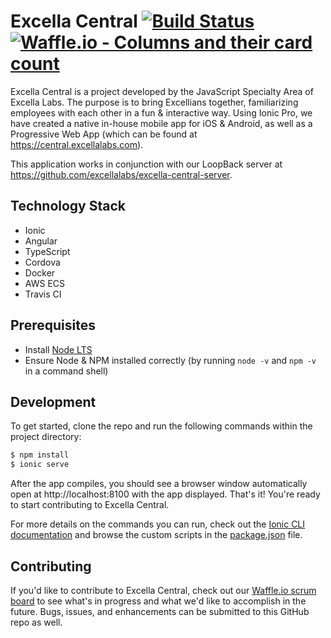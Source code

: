 # Excella Central [![Build Status](https://travis-ci.org/excellalabs/excella-central.svg?branch=master)](https://travis-ci.org/excellalabs/excella-central) [![Waffle.io - Columns and their card count](https://badge.waffle.io/excellalabs/excella-central.svg?columns=all)](https://waffle.io/excellalabs/excella-central)

Excella Central is a project developed by the JavaScript Specialty Area of Excella Labs. The purpose is to bring Excellians together, familiarizing employees with each other in a fun & interactive way. Using Ionic Pro, we have created a native in-house mobile app for iOS & Android, as well as a Progressive Web App (which can be found at https://central.excellalabs.com).

This application works in conjunction with our LoopBack server at https://github.com/excellalabs/excella-central-server.

## Technology Stack

- Ionic
- Angular
- TypeScript
- Cordova
- Docker
- AWS ECS
- Travis CI

## Prerequisites

- Install [Node LTS](https://nodejs.org/en/)
- Ensure Node & NPM installed correctly (by running `node -v` and `npm -v` in a command shell)

## Development

To get started, clone the repo and run the following commands within the project directory:

```bash
$ npm install
$ ionic serve
```

After the app compiles, you should see a browser window automatically open at http://localhost:8100 with the app displayed. That's it! You're ready to start contributing to Excella Central.

For more details on the commands you can run, check out the [Ionic CLI documentation](https://ionicframework.com/docs/cli/commands.html) and browse the custom scripts in the [package.json](https://github.com/excellalabs/excella-central/blob/master/package.json#L15) file.

## Contributing

If you'd like to contribute to Excella Central, check out our [Waffle.io scrum board](https://waffle.io/excellalabs/excella-central) to see what's in progress and what we'd like to accomplish in the future. Bugs, issues, and enhancements can be submitted to this GitHub repo as well.
